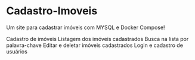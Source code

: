 # Cadastro-Imoveis
Um site para cadastrar imóveis com MYSQL e Docker Compose!


Cadastro de imóveis
Listagem dos imóveis cadastrados
Busca na lista por palavra-chave
Editar e deletar imóveis cadastrados
Login e cadastro de usuários
